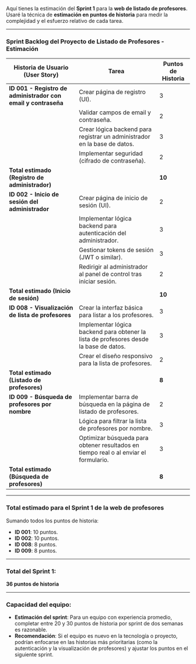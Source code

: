 Aquí tienes la estimación del **Sprint 1** para la **web de listado de profesores**. Usaré la técnica de **estimación en puntos de historia** para medir la complejidad y el esfuerzo relativo de cada tarea.

---

### **Sprint Backlog del Proyecto de Listado de Profesores - Estimación**

| **Historia de Usuario (User Story)**        | **Tarea**                                                                                           | **Puntos de Historia** |
|---------------------------------------------|-----------------------------------------------------------------------------------------------------|------------------------|
| **ID 001 - Registro de administrador con email y contraseña**   | Crear página de registro (UI).                                                                       | 3                      |
|                                             | Validar campos de email y contraseña.                                                               | 2                      |
|                                             | Crear lógica backend para registrar un administrador en la base de datos.                           | 3                      |
|                                             | Implementar seguridad (cifrado de contraseña).                                                      | 2                      |
| **Total estimado (Registro de administrador)**    |                                                                                                     | **10**                 |
| **ID 002 - Inicio de sesión del administrador**       | Crear página de inicio de sesión (UI).                                                               | 2                      |
|                                             | Implementar lógica backend para autenticación del administrador.                                    | 3                      |
|                                             | Gestionar tokens de sesión (JWT o similar).                                                         | 3                      |
|                                             | Redirigir al administrador al panel de control tras iniciar sesión.                                  | 2                      |
| **Total estimado (Inicio de sesión)**       |                                                                                                     | **10**                 |
| **ID 008 - Visualización de lista de profesores**     | Crear la interfaz básica para listar a los profesores.                                               | 3                      |
|                                             | Implementar lógica backend para obtener la lista de profesores desde la base de datos.               | 3                      |
|                                             | Crear el diseño responsivo para la lista de profesores.                                              | 2                      |
| **Total estimado (Listado de profesores)**  |                                                                                                     | **8**                  |
| **ID 009 - Búsqueda de profesores por nombre**   | Implementar barra de búsqueda en la página de listado de profesores.                                 | 2                      |
|                                             | Lógica para filtrar la lista de profesores por nombre.                                               | 3                      |
|                                             | Optimizar búsqueda para obtener resultados en tiempo real o al enviar el formulario.                 | 3                      |
| **Total estimado (Búsqueda de profesores)** |                                                                                                     | **8**                  |

---

### **Total estimado para el Sprint 1 de la web de profesores**  
Sumando todos los puntos de historia:

- **ID 001**: 10 puntos.
- **ID 002**: 10 puntos.
- **ID 008**: 8 puntos.
- **ID 009**: 8 puntos.

---

### **Total del Sprint 1**:  
**36 puntos de historia**

---

### **Capacidad del equipo**:  
- **Estimación del sprint**: Para un equipo con experiencia promedio, completar entre 20 y 30 puntos de historia por sprint de dos semanas es razonable.
- **Recomendación**: Si el equipo es nuevo en la tecnología o proyecto, podrían enfocarse en las historias más prioritarias (como la autenticación y la visualización de profesores) y ajustar los puntos en el siguiente sprint.

